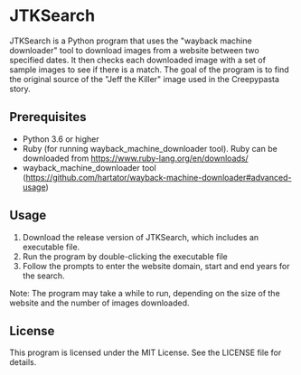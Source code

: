 # JTKSearch

JTKSearch is a Python program that uses the "wayback machine downloader" tool to download images from a website between two specified dates. It then checks each downloaded image with a set of sample images to see if there is a match. The goal of the program is to find the original source of the "Jeff the Killer" image used in the Creepypasta story.

## Prerequisites

- Python 3.6 or higher
- Ruby (for running wayback_machine_downloader tool). Ruby can be downloaded from https://www.ruby-lang.org/en/downloads/
- wayback_machine_downloader tool (https://github.com/hartator/wayback-machine-downloader#advanced-usage)

## Usage

1. Download the release version of JTKSearch, which includes an executable file.
4. Run the program by double-clicking the executable file
5. Follow the prompts to enter the website domain, start and end years for the search.

Note: The program may take a while to run, depending on the size of the website and the number of images downloaded.

## License

This program is licensed under the MIT License. See the LICENSE file for details.
